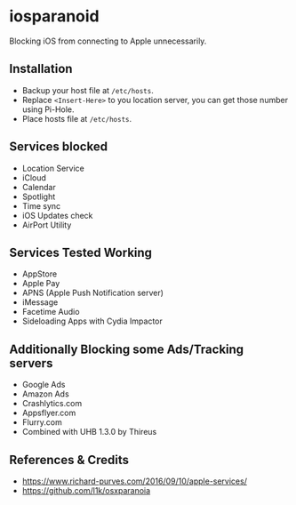 # iosparanoid

Blocking iOS from connecting to Apple unnecessarily.

## Installation

* Backup your host file at `/etc/hosts`.
* Replace `<Insert-Here>` to you location server, you can get those number using Pi-Hole.
* Place hosts file at `/etc/hosts`.

## Services blocked

* Location Service
* iCloud
* Calendar
* Spotlight
* Time sync
* iOS Updates check
* AirPort Utility

## Services Tested Working

* AppStore
* Apple Pay
* APNS (Apple Push Notification server)
* iMessage
* Facetime Audio
* Sideloading Apps with Cydia Impactor

## Additionally Blocking some Ads/Tracking servers

* Google Ads
* Amazon Ads
* Crashlytics.com
* Appsflyer.com
* Flurry.com
* Combined with UHB 1.3.0 by Thireus

## References & Credits

* https://www.richard-purves.com/2016/09/10/apple-services/
* https://github.com/l1k/osxparanoia
